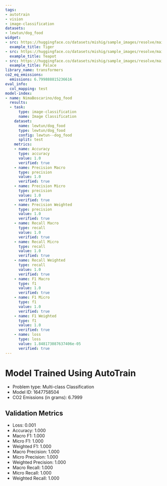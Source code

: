 ```yaml
---
tags:
- autotrain
- vision
- image-classification
datasets:
- lewtun/dog_food
widget:
- src: https://huggingface.co/datasets/mishig/sample_images/resolve/main/tiger.jpg
  example_title: Tiger
- src: https://huggingface.co/datasets/mishig/sample_images/resolve/main/teapot.jpg
  example_title: Teapot
- src: https://huggingface.co/datasets/mishig/sample_images/resolve/main/palace.jpg
  example_title: Palace
library_name: transformers
co2_eq_emissions:
  emissions: 6.799888815236616
eval_info:
  col_mapping: test
model-index:
- name: NimaBoscarino/dog_food
  results:
  - task:
      type: image-classification
      name: Image Classification
    dataset:
      name: lewtun/dog_food
      type: lewtun/dog_food
      config: lewtun--dog_food
      split: test
    metrics:
    - name: Accuracy
      type: accuracy
      value: 1.0
      verified: true
    - name: Precision Macro
      type: precision
      value: 1.0
      verified: true
    - name: Precision Micro
      type: precision
      value: 1.0
      verified: true
    - name: Precision Weighted
      type: precision
      value: 1.0
      verified: true
    - name: Recall Macro
      type: recall
      value: 1.0
      verified: true
    - name: Recall Micro
      type: recall
      value: 1.0
      verified: true
    - name: Recall Weighted
      type: recall
      value: 1.0
      verified: true
    - name: F1 Macro
      type: f1
      value: 1.0
      verified: true
    - name: F1 Micro
      type: f1
      value: 1.0
      verified: true
    - name: F1 Weighted
      type: f1
      value: 1.0
      verified: true
    - name: loss
      type: loss
      value: 1.848173087637406e-05
      verified: true
---
```


# Model Trained Using AutoTrain

- Problem type: Multi-class Classification
- Model ID: 1647758504
- CO2 Emissions (in grams): 6.7999

## Validation Metrics

- Loss: 0.001
- Accuracy: 1.000
- Macro F1: 1.000
- Micro F1: 1.000
- Weighted F1: 1.000
- Macro Precision: 1.000
- Micro Precision: 1.000
- Weighted Precision: 1.000
- Macro Recall: 1.000
- Micro Recall: 1.000
- Weighted Recall: 1.000